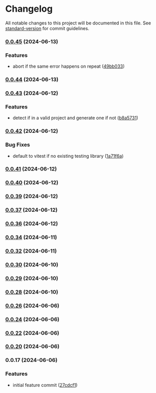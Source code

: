 # Changelog

All notable changes to this project will be documented in this file. See [standard-version](https://github.com/conventional-changelog/standard-version) for commit guidelines.

### [0.0.45](https://github.com/BuilderIO/micro-agent/compare/v0.0.44...v0.0.45) (2024-06-13)


### Features

* abort if the same error happens on repeat ([49bb033](https://github.com/BuilderIO/micro-agent/commit/49bb03373c9c8f8a309014058fab6aadb44be585))

### [0.0.44](https://github.com/BuilderIO/micro-agent/compare/v0.0.43...v0.0.44) (2024-06-13)

### [0.0.43](https://github.com/BuilderIO/micro-agent/compare/v0.0.42...v0.0.43) (2024-06-12)

### Features

- detect if in a valid project and generate one if not ([b8a5731](https://github.com/BuilderIO/micro-agent/commit/b8a5731e82fd5541c738cdf094870fbac035386b))

### [0.0.42](https://github.com/BuilderIO/micro-agent/compare/v0.0.41...v0.0.42) (2024-06-12)

### Bug Fixes

- default to vitest if no existing testing library ([1a71f6a](https://github.com/BuilderIO/micro-agent/commit/1a71f6a2c123ae48022b9ff66e13a80c03a6d301))

### [0.0.41](https://github.com/BuilderIO/micro-agent/compare/v0.0.40...v0.0.41) (2024-06-12)

### [0.0.40](https://github.com/BuilderIO/micro-agent/compare/v0.0.39...v0.0.40) (2024-06-12)

### [0.0.39](https://github.com/BuilderIO/micro-agent/compare/v0.0.38...v0.0.39) (2024-06-12)

### [0.0.37](https://github.com/BuilderIO/micro-agent/compare/v0.0.36...v0.0.37) (2024-06-12)

### [0.0.36](https://github.com/BuilderIO/micro-agent/compare/v0.0.35...v0.0.36) (2024-06-12)

### [0.0.34](https://github.com/BuilderIO/micro-agent/compare/v0.0.33...v0.0.34) (2024-06-11)

### [0.0.32](https://github.com/BuilderIO/micro-agent/compare/v0.0.31...v0.0.32) (2024-06-11)

### [0.0.30](https://github.com/BuilderIO/micro-agent/compare/v0.0.29...v0.0.30) (2024-06-10)

### [0.0.29](https://github.com/BuilderIO/micro-agent/compare/v0.0.28...v0.0.29) (2024-06-10)

### [0.0.28](https://github.com/BuilderIO/micro-agent/compare/v0.0.27...v0.0.28) (2024-06-10)

### [0.0.26](https://github.com/BuilderIO/micro-agent/compare/v0.0.25...v0.0.26) (2024-06-06)

### [0.0.24](https://github.com/BuilderIO/micro-agent/compare/v0.0.23...v0.0.24) (2024-06-06)

### [0.0.22](https://github.com/BuilderIO/micro-agent/compare/v0.0.21...v0.0.22) (2024-06-06)

### [0.0.20](https://github.com/BuilderIO/micro-agent/compare/v0.0.19...v0.0.20) (2024-06-06)

### 0.0.17 (2024-06-06)

### Features

- initial feature commit ([27cdcf1](https://github.com/BuilderIO/micro-agent/commit/27cdcf1b522bd4caad61d9043c2ca24ae751ab21))
